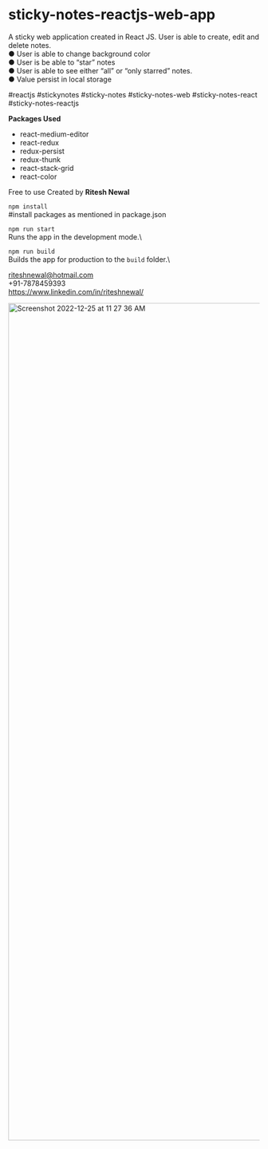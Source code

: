 # sticky-notes-reactjs-web-app
A sticky web application created in React JS. User is able to create, edit and delete notes. 
<br/>
● User is able to change background color <br/>
● User is be able to “star” notes <br/>
● User is able to see either “all” or “only starred” notes.<br/>
● Value persist in local storage<br/>


#reactjs #stickynotes #sticky-notes #sticky-notes-web #sticky-notes-react #sticky-notes-reactjs

<b>Packages Used</b>
<ul>
<li>react-medium-editor</li>
<li>react-redux</li>
<li>redux-persist</li>
<li>redux-thunk</li>
<li>react-stack-grid</li>
<li>react-color</li>
</ul>

Free to use 
Created by <b>Ritesh Newal</b>


`npm install`  <br/>
#install packages as mentioned in package.json


`npm run start` <br/>
Runs the app in the development mode.\


`npm run build`<br/>
Builds the app for production to the `build` folder.\

riteshnewal@hotmail.com<br/>
+91-7878459393<br/>
https://www.linkedin.com/in/riteshnewal/<br/>

<img width="1678" alt="Screenshot 2022-12-25 at 11 27 36 AM" src="https://user-images.githubusercontent.com/5128706/209458413-b8483e56-3fbd-43ab-aac5-51eea42c36a7.png">
